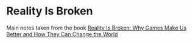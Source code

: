 # Reality Is Broken

Main notes taken from the book [Reality Is Broken: Why Games Make Us Better and How They Can Change the World](https://www.amazon.com/dp/0143120611/ref=cm_sw_em_r_mt_dp_U_tL-wEbA0EKXSB)
